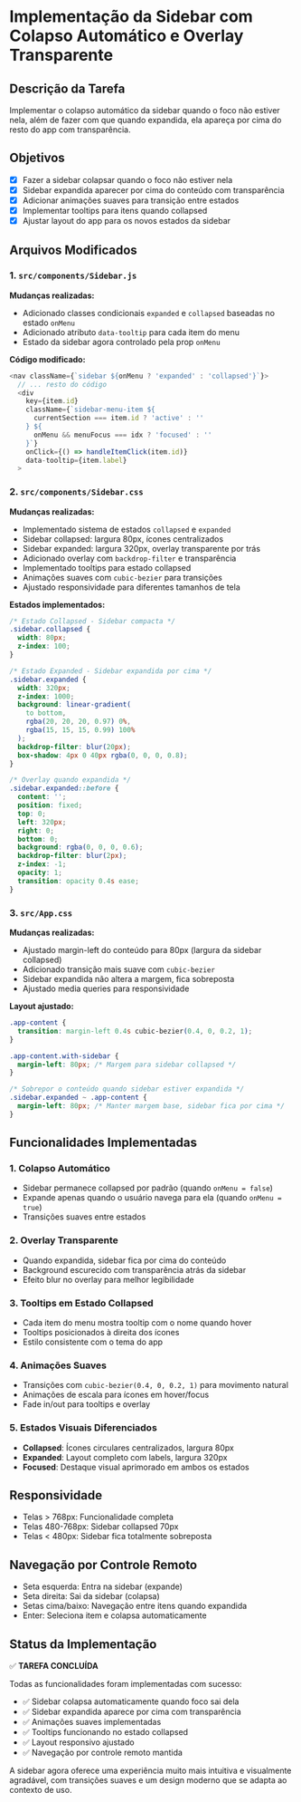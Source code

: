 # Implementação da Sidebar com Colapso Automático e Overlay Transparente

## Descrição da Tarefa
Implementar o colapso automático da sidebar quando o foco não estiver nela, além de fazer com que quando expandida, ela apareça por cima do resto do app com transparência.

## Objetivos
- [x] Fazer a sidebar colapsar quando o foco não estiver nela
- [x] Sidebar expandida aparecer por cima do conteúdo com transparência
- [x] Adicionar animações suaves para transição entre estados
- [x] Implementar tooltips para itens quando collapsed
- [x] Ajustar layout do app para os novos estados da sidebar

## Arquivos Modificados

### 1. `src/components/Sidebar.js`
**Mudanças realizadas:**
- Adicionado classes condicionais `expanded` e `collapsed` baseadas no estado `onMenu`
- Adicionado atributo `data-tooltip` para cada item do menu
- Estado da sidebar agora controlado pela prop `onMenu`

**Código modificado:**
```javascript
<nav className={`sidebar ${onMenu ? 'expanded' : 'collapsed'}`}>
  // ... resto do código
  <div 
    key={item.id} 
    className={`sidebar-menu-item ${
      currentSection === item.id ? 'active' : ''
    } ${
      onMenu && menuFocus === idx ? 'focused' : ''
    }`}
    onClick={() => handleItemClick(item.id)}
    data-tooltip={item.label}
  >
```

### 2. `src/components/Sidebar.css`
**Mudanças realizadas:**
- Implementado sistema de estados `collapsed` e `expanded`
- Sidebar collapsed: largura 80px, ícones centralizados
- Sidebar expanded: largura 320px, overlay transparente por trás
- Adicionado overlay com `backdrop-filter` e transparência
- Implementado tooltips para estado collapsed
- Animações suaves com `cubic-bezier` para transições
- Ajustado responsividade para diferentes tamanhos de tela

**Estados implementados:**
```css
/* Estado Collapsed - Sidebar compacta */
.sidebar.collapsed {
  width: 80px;
  z-index: 100;
}

/* Estado Expanded - Sidebar expandida por cima */
.sidebar.expanded {
  width: 320px;
  z-index: 1000;
  background: linear-gradient(
    to bottom,
    rgba(20, 20, 20, 0.97) 0%,
    rgba(15, 15, 15, 0.99) 100%
  );
  backdrop-filter: blur(20px);
  box-shadow: 4px 0 40px rgba(0, 0, 0, 0.8);
}

/* Overlay quando expandida */
.sidebar.expanded::before {
  content: '';
  position: fixed;
  top: 0;
  left: 320px;
  right: 0;
  bottom: 0;
  background: rgba(0, 0, 0, 0.6);
  backdrop-filter: blur(2px);
  z-index: -1;
  opacity: 1;
  transition: opacity 0.4s ease;
}
```

### 3. `src/App.css`
**Mudanças realizadas:**
- Ajustado margin-left do conteúdo para 80px (largura da sidebar collapsed)
- Adicionado transição mais suave com `cubic-bezier`
- Sidebar expandida não altera a margem, fica sobreposta
- Ajustado media queries para responsividade

**Layout ajustado:**
```css
.app-content {
  transition: margin-left 0.4s cubic-bezier(0.4, 0, 0.2, 1);
}

.app-content.with-sidebar {
  margin-left: 80px; /* Margem para sidebar collapsed */
}

/* Sobrepor o conteúdo quando sidebar estiver expandida */
.sidebar.expanded ~ .app-content {
  margin-left: 80px; /* Manter margem base, sidebar fica por cima */
}
```

## Funcionalidades Implementadas

### 1. **Colapso Automático**
- Sidebar permanece collapsed por padrão (quando `onMenu = false`)
- Expande apenas quando o usuário navega para ela (quando `onMenu = true`)
- Transições suaves entre estados

### 2. **Overlay Transparente**
- Quando expandida, sidebar fica por cima do conteúdo
- Background escurecido com transparência atrás da sidebar
- Efeito blur no overlay para melhor legibilidade

### 3. **Tooltips em Estado Collapsed**
- Cada item do menu mostra tooltip com o nome quando hover
- Tooltips posicionados à direita dos ícones
- Estilo consistente com o tema do app

### 4. **Animações Suaves**
- Transições com `cubic-bezier(0.4, 0, 0.2, 1)` para movimento natural
- Animações de escala para ícones em hover/focus
- Fade in/out para tooltips e overlay

### 5. **Estados Visuais Diferenciados**
- **Collapsed**: Ícones circulares centralizados, largura 80px
- **Expanded**: Layout completo com labels, largura 320px
- **Focused**: Destaque visual aprimorado em ambos os estados

## Responsividade
- Telas > 768px: Funcionalidade completa
- Telas 480-768px: Sidebar collapsed 70px
- Telas < 480px: Sidebar fica totalmente sobreposta

## Navegação por Controle Remoto
- Seta esquerda: Entra na sidebar (expande)
- Seta direita: Sai da sidebar (colapsa)
- Setas cima/baixo: Navegação entre itens quando expandida
- Enter: Seleciona item e colapsa automaticamente

## Status da Implementação
✅ **TAREFA CONCLUÍDA**

Todas as funcionalidades foram implementadas com sucesso:
- ✅ Sidebar colapsa automaticamente quando foco sai dela
- ✅ Sidebar expandida aparece por cima com transparência
- ✅ Animações suaves implementadas
- ✅ Tooltips funcionando no estado collapsed
- ✅ Layout responsivo ajustado
- ✅ Navegação por controle remoto mantida

A sidebar agora oferece uma experiência muito mais intuitiva e visualmente agradável, com transições suaves e um design moderno que se adapta ao contexto de uso. 
